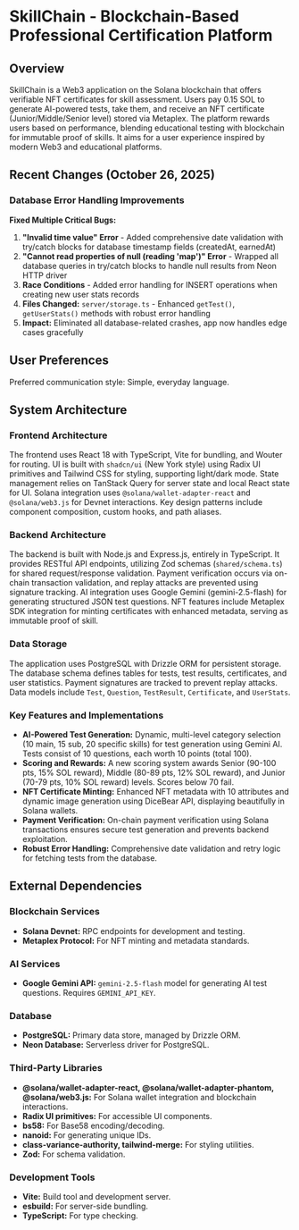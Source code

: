 # SkillChain - Blockchain-Based Professional Certification Platform

## Overview
SkillChain is a Web3 application on the Solana blockchain that offers verifiable NFT certificates for skill assessment. Users pay 0.15 SOL to generate AI-powered tests, take them, and receive an NFT certificate (Junior/Middle/Senior level) stored via Metaplex. The platform rewards users based on performance, blending educational testing with blockchain for immutable proof of skills. It aims for a user experience inspired by modern Web3 and educational platforms.

## Recent Changes (October 26, 2025)

### Database Error Handling Improvements
**Fixed Multiple Critical Bugs:**
1. **"Invalid time value" Error** - Added comprehensive date validation with try/catch blocks for database timestamp fields (createdAt, earnedAt)
2. **"Cannot read properties of null (reading 'map')" Error** - Wrapped all database queries in try/catch blocks to handle null results from Neon HTTP driver
3. **Race Conditions** - Added error handling for INSERT operations when creating new user stats records
4. **Files Changed:** `server/storage.ts` - Enhanced `getTest()`, `getUserStats()` methods with robust error handling
5. **Impact:** Eliminated all database-related crashes, app now handles edge cases gracefully

## User Preferences
Preferred communication style: Simple, everyday language.

## System Architecture

### Frontend Architecture
The frontend uses React 18 with TypeScript, Vite for bundling, and Wouter for routing. UI is built with `shadcn/ui` (New York style) using Radix UI primitives and Tailwind CSS for styling, supporting light/dark mode. State management relies on TanStack Query for server state and local React state for UI. Solana integration uses `@solana/wallet-adapter-react` and `@solana/web3.js` for Devnet interactions. Key design patterns include component composition, custom hooks, and path aliases.

### Backend Architecture
The backend is built with Node.js and Express.js, entirely in TypeScript. It provides RESTful API endpoints, utilizing Zod schemas (`shared/schema.ts`) for shared request/response validation. Payment verification occurs via on-chain transaction validation, and replay attacks are prevented using signature tracking. AI integration uses Google Gemini (gemini-2.5-flash) for generating structured JSON test questions. NFT features include Metaplex SDK integration for minting certificates with enhanced metadata, serving as immutable proof of skill.

### Data Storage
The application uses PostgreSQL with Drizzle ORM for persistent storage. The database schema defines tables for tests, test results, certificates, and user statistics. Payment signatures are tracked to prevent replay attacks. Data models include `Test`, `Question`, `TestResult`, `Certificate`, and `UserStats`.

### Key Features and Implementations
- **AI-Powered Test Generation:** Dynamic, multi-level category selection (10 main, 15 sub, 20 specific skills) for test generation using Gemini AI. Tests consist of 10 questions, each worth 10 points (total 100).
- **Scoring and Rewards:** A new scoring system awards Senior (90-100 pts, 15% SOL reward), Middle (80-89 pts, 12% SOL reward), and Junior (70-79 pts, 10% SOL reward) levels. Scores below 70 fail.
- **NFT Certificate Minting:** Enhanced NFT metadata with 10 attributes and dynamic image generation using DiceBear API, displaying beautifully in Solana wallets.
- **Payment Verification:** On-chain payment verification using Solana transactions ensures secure test generation and prevents backend exploitation.
- **Robust Error Handling:** Comprehensive date validation and retry logic for fetching tests from the database.

## External Dependencies

### Blockchain Services
- **Solana Devnet:** RPC endpoints for development and testing.
- **Metaplex Protocol:** For NFT minting and metadata standards.

### AI Services
- **Google Gemini API:** `gemini-2.5-flash` model for generating AI test questions. Requires `GEMINI_API_KEY`.

### Database
- **PostgreSQL:** Primary data store, managed by Drizzle ORM.
- **Neon Database:** Serverless driver for PostgreSQL.

### Third-Party Libraries
- **@solana/wallet-adapter-react, @solana/wallet-adapter-phantom, @solana/web3.js:** For Solana wallet integration and blockchain interactions.
- **Radix UI primitives:** For accessible UI components.
- **bs58:** For Base58 encoding/decoding.
- **nanoid:** For generating unique IDs.
- **class-variance-authority, tailwind-merge:** For styling utilities.
- **Zod:** For schema validation.

### Development Tools
- **Vite:** Build tool and development server.
- **esbuild:** For server-side bundling.
- **TypeScript:** For type checking.